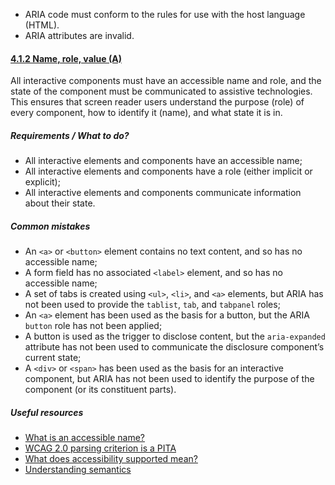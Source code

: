 *   ARIA code must conform to the rules for use with the host language (HTML).
*   ARIA attributes are invalid.











#### [4.1.2 Name, role, value (A)](https://www.w3.org/TR/UNDERSTANDING-WCAG20/ensure-compat-rsv.html)

All interactive components must have an accessible name and role, and the state of the component must be communicated to assistive technologies. This ensures that screen reader users understand the purpose (role) of every component, how to identify it (name), and what state it is in.

##### Requirements / What to do?

*   All interactive elements and components have an accessible name;
*   All interactive elements and components have a role (either implicit or explicit);
*   All interactive elements and components communicate information about their state.

##### Common mistakes

*   An `<a>` or `<button>` element contains no text content, and so has no accessible name;
*   A form field has no associated `<label>` element, and so has no accessible name;
*   A set of tabs is created using `<ul>`, `<li>`, and `<a>` elements, but ARIA has not been used to provide the `tablist`, `tab`, and `tabpanel` roles;
*   An `<a>` element has been used as the basis for a button, but the ARIA `button` role has not been applied;
*   A button is used as the trigger to disclose content, but the `aria-expanded` attribute has not been used to communicate the disclosure component’s current state;
*   A `<div>` or `<span>` has been used as the basis for an interactive component, but ARIA has not been used to identify the purpose of the component (or its constituent parts).

##### Useful resources

*   [What is an accessible name?](https://www.paciellogroup.com/blog/2017/04/what-is-an-accessible-name/)
*   [WCAG 2.0 parsing criterion is a PITA](https://www.paciellogroup.com/blog/2015/11/wcag-2-0-parsing-criterion-is-a-pita/)
*   [What does accessibility supported mean?](https://www.paciellogroup.com/blog/2016/08/what-does-accessibility-supported-mean/)
*   [Understanding semantics](http://tink.uk/understanding-semantics/)
